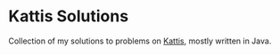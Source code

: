 # Kattis Solutions

Collection of my solutions to problems on [Kattis](https://open.kattis.com), mostly written in Java. 